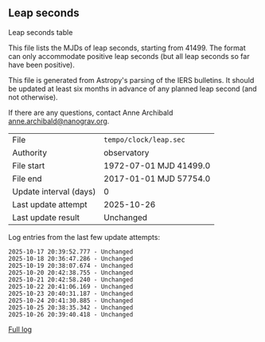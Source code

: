 
## Leap seconds

Leap seconds table

This file lists the MJDs of leap seconds, starting from 41499.
The format can only accommodate positive leap seconds (but all
leap seconds so far have been positive).

This file is generated from Astropy's parsing of the IERS
bulletins. It should be updated at least six months in advance
of any planned leap second (and not otherwise).

If there are any questions, contact Anne Archibald
<anne.archibald@nanograv.org>.

|     |     |
|:--- |:--- |
| File | `tempo/clock/leap.sec` |
| Authority | observatory |
| File start | 1972-07-01 MJD 41499.0 |
| File end | 2017-01-01 MJD 57754.0 |
| Update interval (days) | 0 |
| Last update attempt | 2025-10-26 |
| Last update result | Unchanged |

Log entries from the last few update attempts:
```
2025-10-17 20:39:52.777 - Unchanged
2025-10-18 20:36:47.286 - Unchanged
2025-10-19 20:38:07.674 - Unchanged
2025-10-20 20:42:38.755 - Unchanged
2025-10-21 20:42:58.240 - Unchanged
2025-10-22 20:41:06.169 - Unchanged
2025-10-23 20:40:31.187 - Unchanged
2025-10-24 20:41:30.885 - Unchanged
2025-10-25 20:38:35.342 - Unchanged
2025-10-26 20:39:40.418 - Unchanged
```
[Full log](https://raw.githubusercontent.com/ipta/pulsar-clock-corrections/main/log/tempo/clock/leap.sec.log)

